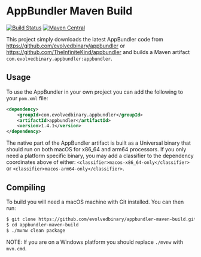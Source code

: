 AppBundler Maven Build
======================
[![Build Status](https://github.com/evolvedbinary/appbundler-maven-build/actions/workflows/ci.yml/badge.svg?branch=main)](https://github.com/evolvedbinary/appbundler-maven-build/actions/workflows/ci.yml)
[![Maven Central](https://img.shields.io/maven-central/v/com.evolvedbinary.appbundler/appbundler?logo=apachemaven&label=maven+central&color=green)](https://central.sonatype.com/search?namespace=com.evolvedbinary.appbundler)

This project simply downloads the latest AppBundler code from https://github.com/evolvedbinary/appbundler or https://github.com/TheInfiniteKind/appbundler
and builds a Maven artifact `com.evolvedbinary.appbundler:appbundler`.

## Usage

To use the AppBundler in your own project you can add the following to your `pom.xml` file:

```xml
<dependency>
    <groupId>com.evolvedbinary.appbundler</groupId>
    <artifactId>appbundler</artifactId>
    <version>1.4.1</version>
</dependency>
```

The native part of the AppBundler artifact is built as a Universal binary that should run on both macOS for x86_64 and arm64 processors.
If you only need a platform specific binary, you may add a classifier to the dependency coordinates above of either: `<classifier>macos-x86_64-only</classifier>` or `<classifier>macos-arm64-only</classifier>`.

## Compiling

To build you will need a macOS machine with Git installed. You can then run:

```bash
$ git clone https://github.com/evolvedbinary/appbundler-maven-build.git
$ cd appbundler-maven-build
$ ./mvnw clean package
```

NOTE: If you are on a Windows platform you should replace `./mvnw` with `mvn.cmd`.
